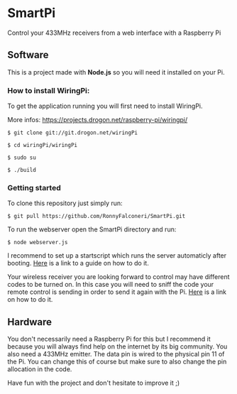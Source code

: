 # SmartPi
Control your 433MHz receivers from a web interface with a Raspberry Pi


## Software
This is a project made with **Node.js** so you will need it installed on your Pi.


### How to install WiringPi:

To get the application running you will first need to install WiringPi. 

More infos: https://projects.drogon.net/raspberry-pi/wiringpi/

``` $ git clone git://git.drogon.net/wiringPi ```

``` $ cd wiringPi/wiringPi ```

``` $ sudo su ```

``` $ ./build ```

### Getting started

To clone this repository just simply run:

``` $ git pull https://github.com/RonnyFalconeri/SmartPi.git ```
  
To run the webserver open the SmartPi directory and run:

``` $ node webserver.js ```

I recommend to set up a startscript which runs the server automaticly after booting. [Here](https://www.instructables.com/id/Nodejs-App-As-a-RPI-Service-boot-at-Startup/ "Title") is a link to a guide on how to do it.

Your wireless receiver you are looking forward to control may have different codes to be turned on. In this case you will need to sniff the code your remote control is sending in order to send it again with the Pi. [Here](https://www.princetronics.com/how-to-read-433-mhz-codes-w-raspberry-pi-433-mhz-receiver/ "Title") is a link on how to do it.

## Hardware
You don't necessarily need a Raspberry Pi for this but I recommend it because you will always find help on the internet by its big community.
You also need a 433MHz emitter. The data pin is wired to the physical pin 11 of the Pi. You can change this of course but make sure to also change the pin allocation in the code.


Have fun with the project and don't hesitate to improve it ;)
